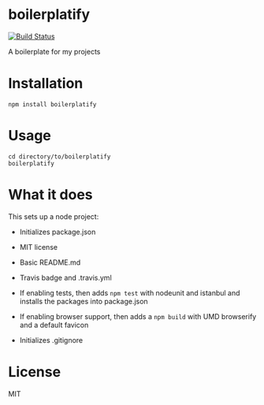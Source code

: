 boilerplatify
============

[![Build Status](https://secure.travis-ci.org/omphalos/boilerplatify.png)](http://travis-ci.org/omphalos/boilerplatify)

A boilerplate for my projects


Installation
============

    npm install boilerplatify

Usage
=====

    cd directory/to/boilerplatify
    boilerplatify

What it does
============

This sets up a node project:

* Initializes package.json

* MIT license

* Basic README.md

* Travis badge and .travis.yml

* If enabling tests,
then adds `npm test` with nodeunit and istanbul
and installs the packages into package.json

* If enabling browser support, then adds a `npm build` with UMD browserify
and a default favicon

* Initializes .gitignore

License
=======

MIT